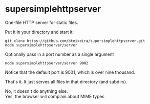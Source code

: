 # supersimplehttpserver
One-file HTTP server for static files.

Put it in your directory and start it:

```
git clone https://github.com/bteixeira/supersimplehttpserver.git
node supersimplehttpserver/server
```

Optionally pass in a port number as a single argument
```
node supersimplehttpserver/server 9002
```

Notice that the default port is 9001, which is over nine thousand.  
  
That's it. It just serves all files in that directory (and subdirs).  
  
No, it doesn't do anything else.  
Yes, the browser will complain about MIME types.